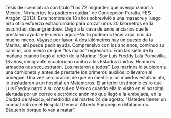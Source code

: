Tesis de licenciatura con título "Los 72 migrantes que avergonzaron a México. Ni muertos los pudieron cuidar" de Concepción Peralta. FES Aragón (2013).
Este hombre de 18 años sobrevivió a una masacre y luego hizo otro esfuerzo extraordinario para cruzar unos 20 kilómetros en la oscuridad, desangrándose. Llegó a la casa de unos ancianos que le prestaron ayuda y le dieron agua.
–No lo podemos tener aquí, nos da mucho miedo. Váyase por favor. A dos kilómetros hay un puesto de la Marina, ahí puede pedir ayuda.
Comprensivo con los ancianos, continuó su camino, con miedo de que “los malos” regresaran. Eran las siete de la mañana cuando llegó al retén de la Marina:
“Soy Luis Freddy Lala Pomavilla, 18 años, inmigrante ecuatoriano rumbo a los Estados Unidos. Hombres armados nos secuestraron. Los mataron a todos”.
Los marinos lo subieron a una camioneta y antes de prestarle los primeros auxilios lo llevaron al bodegón. Una vez cerciorados de que no mentía y los muertos estaban ahí, lo trasladaron a un hospital en Matamoros.
El anterior testimonio es lo que Luis Freddy narró a su cónsul en México cuando ella lo visitó en el hospital, alertada por un correo electrónico anónimo que llegó a la embajada, en la Ciudad de México, el mediodía del martes 24 de agosto:
“Ustedes tienen un compatriota en el Hospital General Alfredo Pumarejo en Matamoros. Sáquenlo porque lo van a matar”.

